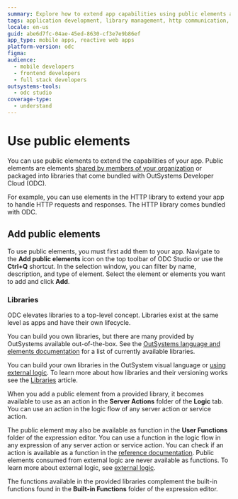 ```yaml
---
summary: Explore how to extend app capabilities using public elements and libraries in OutSystems Developer Cloud (ODC).
tags: application development, library management, http communication, modular architecture
locale: en-us
guid: abe6d7fc-04ae-45ed-8630-cf3e7e9b86ef
app_type: mobile apps, reactive web apps
platform-version: odc
figma:
audience:
  - mobile developers
  - frontend developers
  - full stack developers
outsystems-tools:
  - odc studio
coverage-type:
  - understand
---
```


# Use public elements

You can use public elements to extend the capabilities of your app. Public elements are elements [shared by members of your organization](../../app-architecture/reuse-elements.md#public-elements) or packaged into libraries that come bundled with OutSystems Developer Cloud (ODC).

For example, you can use elements in the HTTP library to extend your app to handle HTTP requests and responses. The HTTP library comes bundled with ODC.

## Add public elements

To use public elements, you must first add them to your app. Navigate to the **Add public elements** icon on the top toolbar of ODC Studio or use the **Ctrl+Q** shortcut. In the selection window, you can filter by name, description, and type of element. Select the element or elements you want to add and click **Add**.

### Libraries

ODC elevates libraries to a top-level concept. Libraries exist at the same level as apps and have their own lifecycle.

You can build you own libraries, but there are many provided by OutSystems available out-of-the-box. See the [OutSystems language and elements documentation](../../reference/intro.md#libraries) for a list of currently available libraries.

You can build your own libraries in the OutSystem visual language or [using external logic](../external-logic/intro.md). To learn more about how libraries and their versioning works see the [Libraries](libraries.md#libraries-versioning) article.

When you add a public element from a provided library, it becomes available to use as an action in the **Server Actions** folder of the **Logic** tab. You can use an action in the logic flow of any server action or service action.

The public element may also be available as function in the **User Functions** folder of the expression editor. You can use a function in the logic flow in any expression of any server action or service action. You can check if an action is available as a function in the [reference documentation](../../reference/intro.md#libraries). Public elements consumed from external logic are never available as functions. To learn more about external logic, see [external logic](../external-logic/intro.md). 

The functions available in the provided libraries complement the built-in functions found in the **Built-in Functions** folder of the expression editor.
